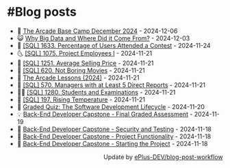 # #Blog posts
<!-- BLOG-POST-LIST:START -->
- 🧰 [The Arcade Base Camp December 2024](https://eplus.dev/the-arcade-base-camp-december-2024) - 2024-12-06
- 😺 [Why Big Data and Where Did it Come From?](https://eplus.dev/why-big-data-and-where-did-it-come-from) - 2024-12-03
- 🗽 [[SQL] 1633. Percentage of Users Attended a Contest](https://eplus.dev/sql-1633-percentage-of-users-attended-a-contest) - 2024-11-24
- 🌜 [[SQL] 1075. Project Employees I](https://eplus.dev/sql-1075-project-employees-i) - 2024-11-21
- 📝 [[SQL] 1251. Average Selling Price](https://eplus.dev/sql-1251-average-selling-price) - 2024-11-21
- 🚀 [[SQL] 620. Not Boring Movies](https://eplus.dev/sql-620-not-boring-movies) - 2024-11-21
- 💼 [The Arcade Lessons &lpar;2024&rpar;](https://eplus.dev/the-arcade-lessons-2024) - 2024-11-21
- 🦣 [[SQL] 570. Managers with at Least 5 Direct Reports](https://eplus.dev/sql-570-managers-with-at-least-5-direct-reports) - 2024-11-21
- 👨‍🏫 [[SQL] 1280. Students and Examinations](https://eplus.dev/sql-1280-students-and-examinations) - 2024-11-21
- 🔭 [[SQL] 197. Rising Temperature](https://eplus.dev/sql-197-rising-temperature) - 2024-11-21
- 🤡 [Graded Quiz: The Software Development Lifecycle](https://eplus.dev/graded-quiz-the-software-development-lifecycle) - 2024-11-20
- 💡 [Back-End Developer Capstone - Final Graded Assessment](https://eplus.dev/back-end-developer-capstone-final-graded-assessment) - 2024-11-19
- 🦣 [Back-End Developer Capstone - Security and Testing](https://eplus.dev/back-end-developer-capstone-security-and-testing) - 2024-11-18
- 💪 [Back-End Developer Capstone - Project Functionality](https://eplus.dev/back-end-developer-capstone-project-functionality) - 2024-11-18
- 🤡 [Back-End Developer Capstone - Starting the Project](https://eplus.dev/back-end-developer-capstone-starting-the-project) - 2024-11-18<!-- BLOG-POST-LIST:END -->
<div align="right">
  Update by <a target="_blank"
    href="https://github.com/ePlus-DEV/blog-post-workflow">ePlus-DEV/blog-post-workflow</a>
</div>
